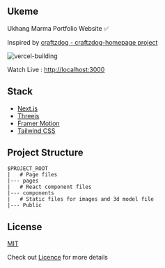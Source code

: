 ## Ukeme

Ukhang Marma Portfolio Website ✅

Inspired by [craftzdog - craftzdog-homepage project](https://github.com/craftzdog/craftzdog-homepage)

![vercel-building](https://user-images.githubusercontent.com/94834060/202710082-c4561c0b-da58-4a0b-9e48-a695d92aaf82.png)

Watch Live : [http://localhost:3000](http://localhost:3000)

## Stack

- [Next.js](https://nextjs.org/)
- [Threejs](https://threejs.org/)
- [Framer Motion](https://www.framer.com/motion/)
- [Tailwind CSS](https://tailwindcss.com/)


## Project Structure
```
$PROJECT_ROOT
|   # Page files
|--- pages
|   # React component files
|--- components
|   # Static files for images and 3d model file
|--- Public
```
## License

[MIT](https://choosealicense.com/licenses/mit/)

Check out [Licence](https://choosealicense.com/licenses/mit/) for more details
